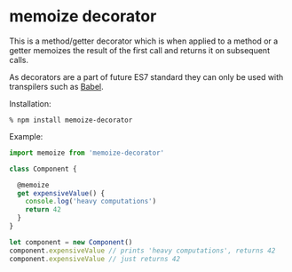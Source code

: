 # memoize decorator

This is a method/getter decorator which is when applied to a method or a getter
memoizes the result of the first call and returns it on subsequent calls.

As decorators are a part of future ES7 standard they can only be used with
transpilers such as [Babel](http://babeljs.io).

Installation:

    % npm install memoize-decorator

Example:

```js
import memoize from 'memoize-decorator'

class Component {

  @memoize
  get expensiveValue() {
    console.log('heavy computations')
    return 42
  }
}

let component = new Component()
component.expensiveValue // prints 'heavy computations', returns 42
component.expensiveValue // just returns 42
```
